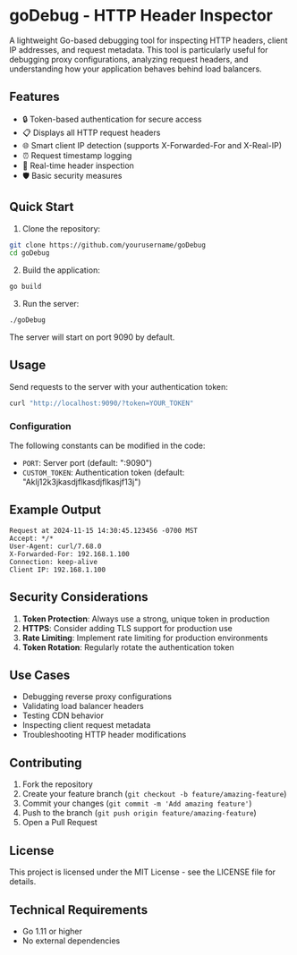 # goDebug - HTTP Header Inspector

A lightweight Go-based debugging tool for inspecting HTTP headers, client IP addresses, and request metadata. This tool is particularly useful for debugging proxy configurations, analyzing request headers, and understanding how your application behaves behind load balancers.

## Features

- 🔒 Token-based authentication for secure access
- 📋 Displays all HTTP request headers
- 🌐 Smart client IP detection (supports X-Forwarded-For and X-Real-IP)
- ⏰ Request timestamp logging
- 🔄 Real-time header inspection
- 🛡️ Basic security measures

## Quick Start

1. Clone the repository:
```bash
git clone https://github.com/yourusername/goDebug
cd goDebug
```

2. Build the application:
```bash
go build
```

3. Run the server:
```bash
./goDebug
```

The server will start on port 9090 by default.

## Usage

Send requests to the server with your authentication token:

```bash
curl "http://localhost:9090/?token=YOUR_TOKEN"
```

### Configuration

The following constants can be modified in the code:

- `PORT`: Server port (default: ":9090")
- `CUSTOM_TOKEN`: Authentication token (default: "Aklj12k3jkasdjflkasdjflkasjf13j")

## Example Output

```plaintext
Request at 2024-11-15 14:30:45.123456 -0700 MST
Accept: */*
User-Agent: curl/7.68.0
X-Forwarded-For: 192.168.1.100
Connection: keep-alive
Client IP: 192.168.1.100
```

## Security Considerations

1. **Token Protection**: Always use a strong, unique token in production
2. **HTTPS**: Consider adding TLS support for production use
3. **Rate Limiting**: Implement rate limiting for production environments
4. **Token Rotation**: Regularly rotate the authentication token

## Use Cases

- Debugging reverse proxy configurations
- Validating load balancer headers
- Testing CDN behavior
- Inspecting client request metadata
- Troubleshooting HTTP header modifications

## Contributing

1. Fork the repository
2. Create your feature branch (`git checkout -b feature/amazing-feature`)
3. Commit your changes (`git commit -m 'Add amazing feature'`)
4. Push to the branch (`git push origin feature/amazing-feature`)
5. Open a Pull Request

## License

This project is licensed under the MIT License - see the LICENSE file for details.

## Technical Requirements

- Go 1.11 or higher
- No external dependencies
